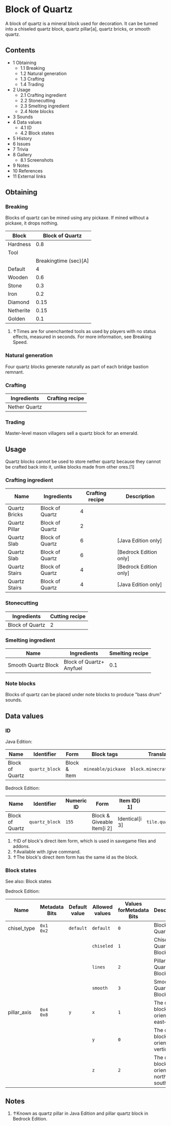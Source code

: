 # Block of Quartz
A block of quartz is a mineral block used for decoration. It can be turned into a chiseled quartz block, quartz pillar[a], quartz bricks, or smooth quartz.

## Contents
- 1 Obtaining
	- 1.1 Breaking
	- 1.2 Natural generation
	- 1.3 Crafting
	- 1.4 Trading
- 2 Usage
	- 2.1 Crafting ingredient
	- 2.2 Stonecutting
	- 2.3 Smelting ingredient
	- 2.4 Note blocks
- 3 Sounds
- 4 Data values
	- 4.1 ID
	- 4.2 Block states
- 5 History
- 6 Issues
- 7 Trivia
- 8 Gallery
	- 8.1 Screenshots
- 9 Notes
- 10 References
- 11 External links

## Obtaining
### Breaking
Blocks of quartz can be mined using any pickaxe. If mined without a pickaxe, it drops nothing.

| Block     | Block of Quartz       |
|-----------|-----------------------|
| Hardness  | 0.8                   |
| Tool      |                       |
|           | Breakingtime (sec)[A] |
| Default   | 4                     |
| Wooden    | 0.6                   |
| Stone     | 0.3                   |
| Iron      | 0.2                   |
| Diamond   | 0.15                  |
| Netherite | 0.15                  |
| Golden    | 0.1                   |

1. ↑Times are for unenchanted tools as used by players with no status effects, measured in seconds. For more information, see Breaking Speed.

### Natural generation
Four quartz blocks generate naturally as part of each bridge bastion remnant.

### Crafting
| Ingredients   | Crafting recipe |
|---------------|-----------------|
| Nether Quartz |                 |

### Trading
Master-level mason villagers sell a quartz block for an emerald.

## Usage
Quartz blocks cannot be used to store nether quartz because they cannot be crafted back into it, unlike blocks made from other ores.[1]

### Crafting ingredient
| Name          | Ingredients     | Crafting recipe | Description              |
|---------------|-----------------|-----------------|--------------------------|
| Quartz Bricks | Block of Quartz | 4               |                          |
| Quartz Pillar | Block of Quartz | 2               |                          |
| Quartz Slab   | Block of Quartz | 6               | ‌[Java Edition  only]    |
| Quartz Slab   | Block of Quartz | 6               | ‌[Bedrock Edition  only] |
| Quartz Stairs | Block of Quartz | 4               | ‌[Bedrock Edition  only] |
| Quartz Stairs | Block of Quartz | 4               | ‌[Java Edition  only]    |

### Stonecutting
| Ingredients     | Cutting recipe |
|-----------------|----------------|
| Block of Quartz | 2              |

### Smelting ingredient
| Name                | Ingredients                  | Smelting recipe |
|---------------------|------------------------------|-----------------|
| Smooth Quartz Block | Block of Quartz+<br/>Anyfuel | 0.1             |

### Note blocks
Blocks of quartz can be placed under note blocks to produce "bass drum" sounds.

## Data values
### ID
Java Edition:

| Name            | Identifier     | Form         | Block tags         | Translation key                |
|-----------------|----------------|--------------|--------------------|--------------------------------|
| Block of Quartz | `quartz_block` | Block & Item | `mineable/pickaxe` | `block.minecraft.quartz_block` |

Bedrock Edition:

| Name            | Identifier     | Numeric ID | Form                       | Item ID[i 1]   | Translation key                  |
|-----------------|----------------|------------|----------------------------|----------------|----------------------------------|
| Block of Quartz | `quartz_block` | `155`      | Block & Giveable Item[i 2] | Identical[i 3] | `tile.quartz_block.default.name` |

1. ↑ID of block's direct item form, which is used in savegame files and addons.
2. ↑Available with /give command.
3. ↑The block's direct item form has the same id as the block.

### Block states
See also: Block states

Bedrock Edition:

| Name        | Metadata Bits   | Default value | Allowed values | Values forMetadata Bits | Description                               |
|-------------|-----------------|---------------|----------------|-------------------------|-------------------------------------------|
| chisel_type | `0x1`<br/>`0x2` | `default`     | `default`      | `0`                     | Block of Quartz                           |
|             |                 |               | `chiseled`     | `1`                     | Chiseled Quartz Block                     |
|             |                 |               | `lines`        | `2`                     | Pillar Quartz Block                       |
|             |                 |               | `smooth`       | `3`                     | Smooth Quartz Block                       |
| pillar_axis | `0x4`<br/>`0x8` | `y`           | `x`            | `1`                     | The quartz block is oriented east–west.   |
|             |                 |               | `y`            | `0`                     | The quartz block is oriented vertically.  |
|             |                 |               | `z`            | `2`                     | The quartz block is oriented north–south. |

## Notes
1. ↑Known as quartz pillar in Java Edition and pillar quartz block in Bedrock Edition.

